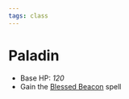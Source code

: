 ```yaml
---
tags: class
---
```


# Paladin

* Base HP: *120*
* Gain the [Blessed Beacon](Abilities/Spells/Blessed%20Beacon.md) spell
